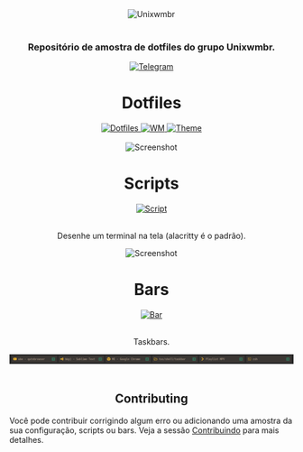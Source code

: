 <div align="center">
    <img alt="Unixwmbr" src="https://github.com/carlosdss22/unixwmbr/blob/master/logo.png" width="400" />
    <br/><br/>
    <h3>Repositório de amostra de dotfiles do grupo Unixwmbr.</h3>
</div>

<p align="center">
  <a href="https://t.me/unixwmbr">
    <img alt="Telegram" src="https://img.shields.io/badge/Telegram-unixwmbr-%230088cc?style=for-the-badge" />
  </a>
</p>

<h1 align="center">Dotfiles</h1>

<div align="center">
  <a href="https://github.com/jyeno/dwm">
    <img alt="Dotfiles" src="https://img.shields.io/badge/config-Jyeno-%2322252f?style=for-the-badge" />
  </a>
  <a href="https://github.com/jyeno/dwm">
    <img alt="WM" src="https://img.shields.io/badge/wm-dwm-%2322252f?style=for-the-badge" />
  </a>
  <a href="https://github.com/jyeno/dwm">
    <img alt="Theme" src="https://img.shields.io/badge/theme-dwm-%2322252f?style=for-the-badge" />
  </a>
  <br/><br/>
  <img alt="Screenshot" src="https://raw.githubusercontent.com/jyeno/dwm/master/screenshots/dwmshot.jpg" />
</div>

<h1 align="center">Scripts</h1>

<div align="center">
  <a href="https://github.com/jyeno/dwm">
    <img alt="Script" src="https://img.shields.io/badge/termDraw-%2322252f?style=for-the-badge" />
  </a>
  <br/><br/>
  <p>Desenhe um terminal na tela (alacritty é o padrão).</p>
  <img alt="Screenshot" src="https://github.com/carlosdss22/unixwmbr/blob/master/aladraw.gif" />
</div>

<h1 align="center">Bars</h1>

<div align="center">
  <a href="https://github.com/jyeno/dwm">
    <img alt="Bar" src="https://img.shields.io/badge/taskbar-%2322252f?style=for-the-badge" />
  </a>
  <br/><br/>
  <p>Taskbars.</p>
  <img alt="Screenshot" src="https://github.com/odilonscoelho/taskbar/blob/master/print.jpg" />
</div>

<br/>

<h2 align="center">Contributing</h2>
<p>
    Você pode contribuir corrigindo algum erro ou adicionando uma amostra da sua configuração, scripts ou bars. Veja a sessão <a href="https://github.com/hiukky/unixwmbr/blob/master/README.md">Contribuindo</a> para mais detalhes.
</P>
